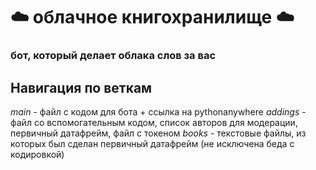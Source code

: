 # ☁️ облачное книгохранилище ☁️
### бот, который делает облака слов за вас

## Навигация по веткам
*main* - файл с кодом для бота + ссылка на pythonanywhere
*addings* - файл со вспомогательным кодом, список авторов для модерации, первичный датафрейм, файл с токеном
*books* - текстовые файлы, из которых был сделан первичный датафрейм (не исключена беда с кодировкой)
